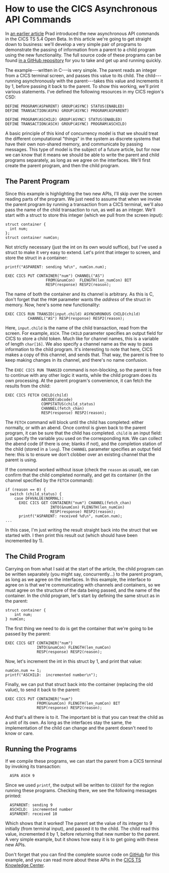 # How to use the CICS Asynchronous API Commands

In [an earlier article][prad] Prad introduced the new asynchronous API commands in the
CICS TS 5.4 Open Beta. In this article we're going to get straight down to business: we'll
develop a very simple pair of programs to demonstrate the passing of information from a
parent to a child program using the new functionality. The full source code of these
programs can be found [in a GitHub repository][github] for you to take and get up and
running quickly.

The example---written in C---is very simple. The parent reads an integer from a CICS
terminal screen, and passes this value to its child. The child---running asynchronously
with the parent---takes this value and increments it by 1, before passing it back to the
parent. To show this working, we'll print various statements. I've defined the following
resources in my CICS region's CSD:

    DEFINE PROGRAM(ASPARENT) GROUP(ASYNC) STATUS(ENABLED)
    DEFINE TRANSACTION(ASPA) GROUP(ASYNC) PROGRAM(ASPARENT)
        
    DEFINE PROGRAM(ASCHILD) GROUP(ASYNC) STATUS(ENABLED)
    DEFINE TRANSACTION(ASCH) GROUP(ASYNC) PROGRAM(ASCHILD)

A basic principle of this kind of concurrency model is that we should treat the different
computational "things" in the system as discrete systems that have their own non-shared
memory, and communicate by passing messages. This type of model is the subject of a
future article, but for now we can know that it means we should be able to write the
parent and child programs separately, as long as we agree on the interfaces. We'll first
create the parent program, and then the child program.

## The Parent Program

Since this example is highlighting the two new APIs, I'll skip over the screen reading
parts of the program. We just need to assume that when we invoke the parent program by
running a transaction from a CICS terminal, we'll also pass the name of the child
transaction to run, as well as an integer. We'll start with a struct to store this
integer (which we pull from the screen input):

    struct container {
      int num;
    };
    struct container numCon;

Not strictly necessary (just the int on its own would suffice), but I've used a struct to
make it very easy to extend. Let's print that integer to screen, and store the struct in
a container:

    printf("ASPARENT: sending %d\n", numCon.num);
    
    EXEC CICS PUT CONTAINER("num") CHANNEL("AS")
                      FROM(&numCon)  FLENGTH(len_numCon) BIT
                      RESP(response) RESP2(reason);

The name of both the container and its channel is arbitrary. As this is C, don't forget
that the `FROM` parameter wants the _address_ of the struct in memory. Now, here's some
new functionality:

    EXEC CICS RUN TRANSID(input.child) ASYNCHRONOUS CHILD(child)
              CHANNEL("AS") RESP(response) RESP2(reason);

Here, `input.child` is the name of the child transaction, read from the screen. For
example, `ASCH`. The `CHILD` parameter specifies an output field for CICS to store a
child token. Much like for channel names, this is a variable of length `char[16]`. We
also specify a channel name as the way to pass information to the child program. It's
interesting to note that here, CICS makes a copy of this channel, and sends that. That
way, the parent is free to keep making changes in its channel, and there's no name
confusion.

The `EXEC CICS RUN TRANSID` command is non-blocking, so the parent is free to continue
with any other logic it wants, while the child program does its own processing. At the
parent program's convenience, it can fetch the results from the child:

    EXEC CICS FETCH CHILD(child)
                    ABCODE(abcode)
                    COMPSTATUS(child_status)
                    CHANNEL(fetch_chan)
                    RESP(response) RESP2(reason);

The `FETCH` command will block until the child has completed: either normally, or with an
abend. Once control is given back to the parent program, it can be sure that the child
has completed. `child` is an input field: just specify the variable you used on the
corresponding `RUN`. We can collect the abend code (if there is one; blanks if not), and
the completion station of the child (stored in a `long`). The `CHANNEL` parameter
specifies an output field here: this is to ensure we don't clobber over an existing
channel that the parent is using.

If the command worked without issue (check the `reason` as usual), we can
confirm that the child completed normally, and get its container (in the channel
specified by the `FETCH` command):

    if (reason == 0) {
      switch (child_status) {
        case DFHVALUE(NORMAL):
          EXEC CICS GET CONTAINER("num") CHANNEL(fetch_chan)
                        INTO(&numCon) FLENGTH(len_numCon)
                        RESP(response) RESP2(reason);
          printf("ASPARENT: received %d\n", numCon.num);
    ...

In this case, I'm just writing the result straight back into the struct that we started
with. I then print this result out (which should have been incremented by 1).

## The Child Program

Carrying on from what I said at the start of the article, the child program can be
written separately (you might say, concurrently...) to the parent program, as long as
we agree on the interfaces. In this example, the interface to agree on is that we're
communicating with channels and containers, so we must agree on the structure of the data
being passed, and the name of the container. In the child program, let's start by
defining the same struct as in the parent:

    struct container {
        int num;
    } numCon;

The first thing we need to do is get the container that we're going to be passed by the
parent:

    EXEC CICS GET CONTAINER("num")
                  INTO(&numCon) FLENGTH(len_numCon)
                  RESP(response) RESP2(reason);

Now, let's increment the int in this struct by 1, and print that value:

    numCon.num += 1;
    printf("ASCHILD:  incremented number\n");

Finally, we can put that struct back into the container (replacing the old value), to
send it back to the parent:

    EXEC CICS PUT CONTAINER("num")
                  FROM(&numCon) FLENGTH(len_numCon) BIT
                  RESP(response) RESP2(reason);

  And that's all there is to it. The important bit is that you can treat the child as a
  unit of its own. As long as the interfaces stay the same, the implementation of the
  child can change and the parent doesn't need to know or care.

## Running the Programs

If we compile these programs, we can start the parent from a CICS terminal by invoking
its transaction:

      ASPA ASCH 9

Since we used `printf`, the output will be written to `CEEOUT` for the region running
these programs. Checking there, we see the following messages printed:

      ASPARENT: sending 9
      ASCHILD:  incremented number
      ASPARENT: received 10

Which shows that it worked! The parent set the value of its integer to 9
initially (from terminal input), and passed it to the child. The child read this
value, incremented it by 1, before returning that new number to the parent. A
very simple example, but it shows how easy it is to get going with these new
APIs.

Don't forget that you can find the complete source code on [GitHub][github] for
this example, and you can read more about these APIs in the
[CICS TS Knowledge Center][kc].


[prad]: http://developer.ibm.com/cics
[github]: https://github.com/cicsdev/cics-async-api-fetch-child-example
[kc]: https://www.ibm.com/support/knowledgecenter/SSGMCP_5.4.0/fundamentals/asynchronous/async-api.html?pos=2
